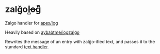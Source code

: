# zalğ͔ol̻o̶g͌
Zalgo handler for [apex/log](https://github.com/apex/log)

Heavily based on [aybabtme/logzalgo](https://github.com/aybabtme/logzalgo)

Rewrites the message of an entry with zalğ͔o-ified text, and passes it to the standard [text handler](https://github.com/apex/log/blob/master/handlers/text/text.go).
